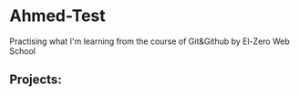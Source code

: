 # Ahmed-Test
Practising what I'm learning from the course of Git&amp;Github by El-Zero Web School
## Projects:
